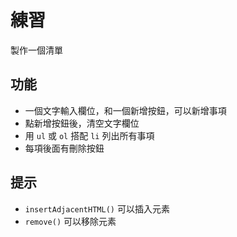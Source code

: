 # 練習
製作一個清單
## 功能
- 一個文字輸入欄位，和一個新增按鈕，可以新增事項
- 點新增按鈕後，清空文字欄位
- 用 `ul` 或 `ol` 搭配 `li` 列出所有事項
- 每項後面有刪除按鈕

## 提示
- `insertAdjacentHTML()` 可以插入元素
- `remove()` 可以移除元素 